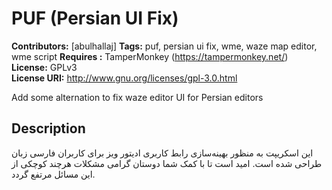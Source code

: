 # PUF (Persian UI Fix) #
**Contributors:** [abulhallaj]
**Tags:** puf, persian ui fix, wme, waze map editor, wme script
**Requires :** TamperMonkey (https://tampermonkey.net/)
**License:** GPLv3  
**License URI:** http://www.gnu.org/licenses/gpl-3.0.html  

Add some alternation to fix waze editor UI for Persian editors

## Description ##

این اسکریپت به منظور بهینه‌سازی رابط کاربری ادیتور ویز برای کاربران فارسی زبان طراحی شده است. امید است تا با کمک شما دوستان گرامی مشکلات هرچند کوچکی از این مسائل مرتفع گردد.
